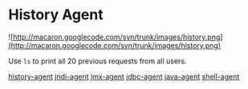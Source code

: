 # History Agent #

![http://macaron.googlecode.com/svn/trunk/images/history.png](http://macaron.googlecode.com/svn/trunk/images/history.png)

Use `ls` to print all 20 previous requests from all users.

[history-agent](historyAgent.md) [jndi-agent](jndiAgent.md) [jmx-agent](jmxAgent.md) [jdbc-agent](jdbcAgent.md) [java-agent](javaAgent.md) [shell-agent](shellAgent.md)